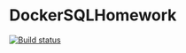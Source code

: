 # DockerSQLHomework

[![Build status](https://ci.appveyor.com/api/projects/status/h4kw2pah6bt3mufw?svg=true)](https://ci.appveyor.com/project/alenin5561/dockersqlhomework)
